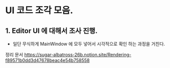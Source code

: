 ﻿# UI 코드 조각 모음.

## 1. Editor UI 에 대해서 조사 진행.

- 일단 무식하게 MainWindow 에 모두 넣어서 시각적으로 확인 하는 과정을 거친다.


정리 문서
https://sugar-albatross-26b.notion.site/Rendering-f89571b0dd3d47678beac4e54b758558